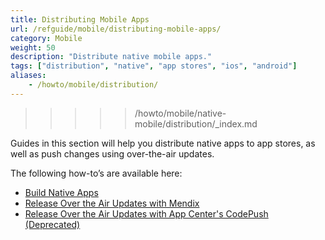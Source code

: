 ```yaml
---
title: Distributing Mobile Apps
url: /refguide/mobile/distributing-mobile-apps/
category: Mobile
weight: 50
description: "Distribute native mobile apps."
tags: ["distribution", "native", "app stores", "ios", "android"]
aliases:
    - /howto/mobile/distribution/
---
```


>>>>> /howto/mobile/native-mobile/distribution/_index.md

Guides in this section will help you distribute native apps to app stores, as well as push changes using over-the-air updates.

The following how-to’s are available here:

* [Build Native Apps](/howto/mobile/build-native-apps/)
* [Release Over the Air Updates with Mendix](/howto/mobile/how-to-ota/)
* [Release Over the Air Updates with App Center's CodePush (Deprecated)](/howto/mobile/how-to-ota-appcenter/)